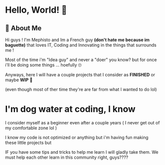 
# Hello, World! 👋


## 🚀 About Me

Hi guys ! I'm Mephisto and Im a French guy __(don't hate me because im baguette)__ that loves IT, Coding and Innovating in the things that surrounds me !

Most of the time i'm "Idea guy" and never a "doer" you know? but for once i'll be doing some things ... hoefully 🙄


Anyways, here I will have a couple projects that I consider as **FINISHED** or maybe **WIP** 👀

(even though most of ther time they're are far from what I wanted to do lol)

# I'm dog water at coding, I know

I consider myself as a beginner even after a couple years ( I never get out of my comfortable zone lol )

I know my code is not optimized or anything but i'm having fun making these little projects but



IF you have some tips and tricks to help me learn I will gladly take them.
We must help each other learn in this community right, guys????


